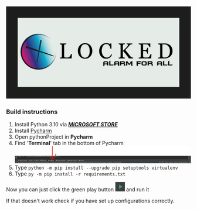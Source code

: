 ![ClockedLogo.png](ReadmeIMGs/ClockedGitHubLogo.png)
### Build instructions

1. Install Python 3.10 via _**[MICROSOFT STORE](https://www.microsoft.com/store/productId/9PJPW5LDXLZ5)**_
2. Install [Pycharm](https://www.jetbrains.com/pycharm/download/download-thanks.html?platform=windows&code=PCC)
3. Open pythonProject in **Pycharm**
4. Find '**Terminal**' tab in the bottom of Pycharm
![img.png](ReadmeIMGs/PycharmTerminal.png)
5. Type `python -m pip install --upgrade pip setuptools virtualenv`
6. Type `py -m pip install -r requirements.txt`

Now you can just click the green play button ![img_1.png](ReadmeIMGs/GreenPlayBtn.png)  and run it

If that doesn't work check if you have set up configurations correctly.